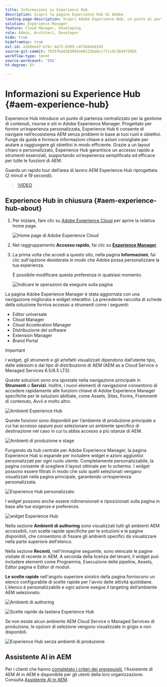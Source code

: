 ```yaml
---
title: Informazioni su Experience Hub
description: Scopri la pagina Experience Hub di Adobe.
landing-page-description: Scopri Adobe Experience Hub, un punto di partenza centralizzato per accedere a tutte le funzionalità di AEM.
solution: Experience Manager
feature: Cloud Manager, Developing
role: Admin, Architect, Developer
hide: true
hidefromtoc: true
exl-id: a1b0eed7-b74c-4e72-8399-c473bbda9245
source-git-commit: 7835fba8383893a961226a8cc77cc9c38d4f2959
workflow-type: tm+mt
source-wordcount: '591'
ht-degree: 5%

---
```


# Informazioni su Experience Hub {#aem-experience-hub}

Experience Hub introduce un punto di partenza centralizzato per la gestione di contenuti, risorse e siti in Adobe Experience Manager. Progettato per fornire un’esperienza personalizzata, Experience Hub ti consente di navigare nell’ecosistema AEM senza problemi in base ai tuoi ruoli e obiettivi. Funge da guida e fornisce informazioni chiave e azioni consigliate per aiutare a raggiungere gli obiettivi in modo efficiente. Grazie a un layout chiaro e personalizzato, Experience Hub garantisce un accesso rapido a strumenti essenziali, supportando un’esperienza semplificata ed efficace per tutte le funzioni di AEM.

Guarda un rapido tour dell’area di lavoro AEM Experience Hub riprogettata (2 minuti e 19 secondi).

>[!VIDEO](https://video.tv.adobe.com/v/3470957?learn=on)

<!--
Available as a private beta, Experience Hub offers an optimized experience focused on improving workflows, prioritizing goals, and delivering results. Opting in lets you influence Experience Hub's development by providing feedback that helps shape its future and enhances its value for the entire AEM community. -->

## Experience Hub in chiusura {#aem-experience-hub-about}

1. Per iniziare, fare clic su [Adobe Experience Cloud](https://experience.adobe.com/#/@foundationinternal/home) per aprire la relativa home page.

   ![Home page di Adobe Experience Cloud](/help/implementing/cloud-manager/assets/experience-cloud-experiencemanager.png)

1. Nel raggruppamento **Accesso rapido**, fai clic su [**Experience Manager**](https://experience.adobe.com).
1. La prima volta che accedi a questo sito, nella pagina **Informazioni**, fai clic sull&#39;opzione desiderata in modo che Adobe possa personalizzare la tua esperienza.

   È possibile modificare questa preferenza in qualsiasi momento.

   ![Indicare le operazioni da eseguire sulla pagina](/help/implementing/cloud-manager/assets/experience-cloud-tellus.png)

La pagina Adobe Experience Manager è stata aggiornata con una navigazione migliorata e widget interattivi. La precedente raccolta di schede della soluzione forniva accesso a strumenti come i seguenti:

* Editor universale
* Cloud Manager
* Cloud Acceleration Manager
* Distribuzione del software
* Extension Manager
* Brand Portal

>[!IMPORTANT]
>
>I widget, gli strumenti e gli artefatti visualizzati dipendono dall’utente tipo, dalle adesioni e dal tipo di distribuzione di AEM (AEM as a Cloud Service o Managed Services 6.5/6.5 LTS).

Queste soluzioni sono ora spostate nella navigazione principale in **Strumenti** o **Servizi**. Inoltre, i nuovi elementi di navigazione consentono di accedere rapidamente alle funzioni chiave di Adobe Experience Manager specifiche per le soluzioni abilitate, come Assets, Sites, Forms, Frammenti di contenuto, Avvii e molto altro.

![Ambienti Experience Hub](/help/implementing/cloud-manager/assets/experience-hub-author-environments.png)

Queste funzioni sono disponibili per l’ambiente di produzione principale a cui hai accesso oppure puoi selezionare un ambiente specifico di destinazione nel caso in cui tu abbia accesso a più istanze di AEM.

![Ambienti di produzione e stage](/help/implementing/cloud-manager/assets/experience-hub-prod-stage.png)

Fungendo da hub centrale per Adobe Experience Manager, la pagina Experience Hub si espande per includere widget e azioni aggiuntivi personalizzati per ogni ruolo utente. Completamente personalizzabile, la pagina consente di scegliere il layout ottimale per lo schermo. I widget possono essere filtrati in modo che solo quelli selezionati vengano visualizzati nella pagina principale, garantendo un’esperienza personalizzata.

![Experience Hub personalizzato](/help/implementing/cloud-manager/assets/experience-hub-custom.png)

I widget possono anche essere ridimensionati e riposizionati sulla pagina in base alle tue esigenze e preferenze.

![widget Experience Hub](/help/implementing/cloud-manager/assets/experience-hub-widgets.png)

Nella sezione **Ambienti di authoring** sono visualizzati tutti gli ambienti AEM accessibili, con scelte rapide specifiche per le soluzioni e le pagine disponibili, che consentono di fissare gli ambienti specifici da visualizzare nella parte superiore dell&#39;elenco.

Nella sezione **Recenti**, nell&#39;immagine seguente, sono elencate le pagine visitate di recente in AEM. A seconda della licenza del tenant, il widget può includere elementi come Programma, Esecuzione delle pipeline, Assets, Editor pagina e Editor di moduli.

**Le scelte rapide** nell&#39;angolo superiore sinistro della pagina forniscono un elenco configurabile di scelte rapide per l&#39;avvio delle attività quotidiane. L’elenco è personalizzabile e ogni azione esegue il targeting dell’ambiente AEM selezionato.

![Ambienti di authoring](/help/implementing/cloud-manager/assets/experience-hub-recents.png)

![Scelte rapide da tastiera Experience Hub](/help/implementing/cloud-manager/assets/experience-hub-quick-shortcuts.png)

Se non esiste alcun ambiente AEM Cloud Service o Managed Services di produzione, le opzioni di selezione vengono visualizzate in grigio e non disponibili.

![Experience Hub senza ambienti di produzione](/help/implementing/cloud-manager/assets/experience-hub-no-prod-environs.png)

## Assistente AI in AEM

Per i clienti che hanno [completato i criteri dei prerequisiti](/help/implementing/cloud-manager/aem-ai-assistant.md#get-access), l&#39;Assistente di AEM AI in AEM è disponibile per gli utenti della loro organizzazione. Consulta [Assistente AI in AEM](/help/implementing/cloud-manager/aem-ai-assistant.md).

